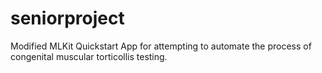 # seniorproject
Modified MLKit Quickstart App for attempting to automate the process of congenital muscular torticollis testing.
